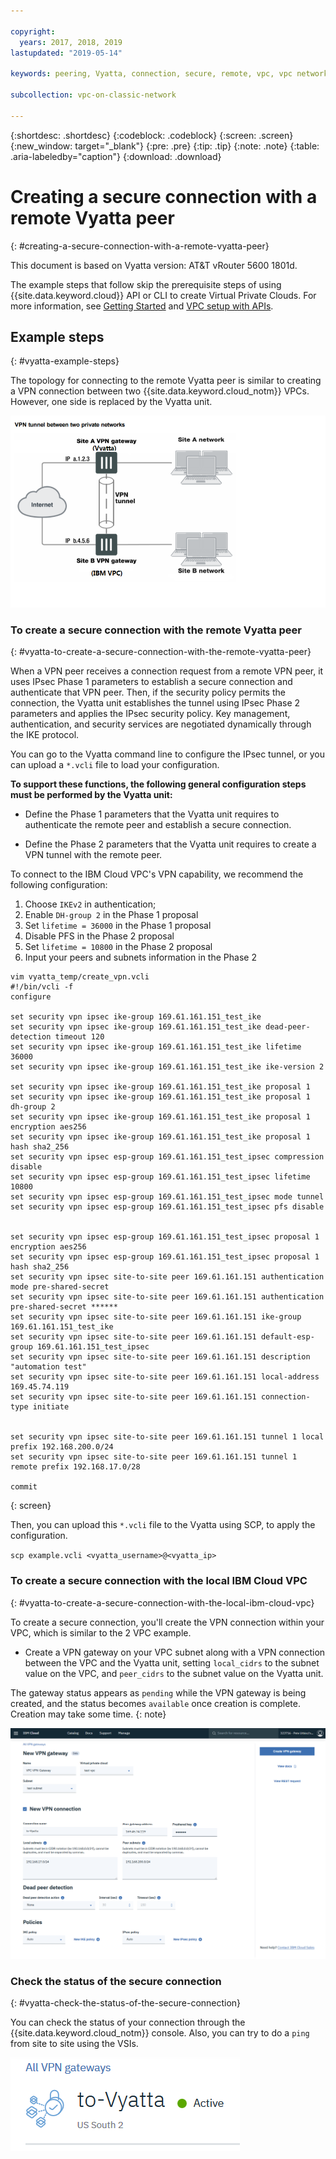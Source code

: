```yaml
---

copyright:
  years: 2017, 2018, 2019
lastupdated: "2019-05-14"

keywords: peering, Vyatta, connection, secure, remote, vpc, vpc network

subcollection: vpc-on-classic-network

---
```


{:shortdesc: .shortdesc}
{:codeblock: .codeblock}
{:screen: .screen}
{:new_window: target="_blank"}
{:pre: .pre}
{:tip: .tip}
{:note: .note}
{:table: .aria-labeledby="caption"}
{:download: .download}


# Creating a secure connection with a remote Vyatta peer
{: #creating-a-secure-connection-with-a-remote-vyatta-peer}

This document is based on Vyatta version: AT&T vRouter 5600 1801d.

The example steps that follow skip the prerequisite steps of using {{site.data.keyword.cloud}} API or CLI to create Virtual Private Clouds. For more information, see [Getting Started](/docs/vpc-on-classic?topic=vpc-on-classic-getting-started) and [VPC setup with APIs](/docs/vpc-on-classic?topic=vpc-on-classic-creating-a-vpc-using-the-rest-apis).

## Example steps
{: #vyatta-example-steps}

The topology for connecting to the remote Vyatta peer is similar to creating a VPN connection between two {{site.data.keyword.cloud_notm}} VPCs. However, one side is replaced by the Vyatta unit.

![enter image description here](images/vpc-vpn-vy-figure.png)

### To create a secure connection with the remote Vyatta peer
{: #vyatta-to-create-a-secure-connection-with-the-remote-vyatta-peer}

When a VPN peer receives a connection request from a remote VPN peer, it uses IPsec Phase 1 parameters to establish a secure connection and authenticate that VPN peer. Then, if the security policy permits the connection, the Vyatta unit establishes the tunnel using IPsec Phase 2 parameters and applies the IPsec security policy. Key management, authentication, and security services are negotiated dynamically through the IKE protocol.

You can go to the Vyatta command line to configure the IPsec tunnel, or you can upload a `*.vcli` file to load your configuration.

**To support these functions, the following general configuration steps must be performed by the Vyatta unit:**

* Define the Phase 1 parameters that the Vyatta unit requires to authenticate the remote peer and establish a secure connection.

* Define the Phase 2 parameters that the Vyatta unit requires to create a VPN tunnel with the remote peer.

To connect to the IBM Cloud VPC's VPN capability, we recommend the following configuration:

1. Choose `IKEv2` in authentication;
2. Enable `DH-group 2` in the Phase 1 proposal
3. Set `lifetime = 36000` in the Phase 1 proposal
4. Disable PFS in the Phase 2 proposal
5. Set `lifetime = 10800` in the Phase 2 proposal
6. Input your peers and subnets information in the Phase 2

```
vim vyatta_temp/create_vpn.vcli
#!/bin/vcli -f
configure

set security vpn ipsec ike-group 169.61.161.151_test_ike
set security vpn ipsec ike-group 169.61.161.151_test_ike dead-peer-detection timeout 120
set security vpn ipsec ike-group 169.61.161.151_test_ike lifetime 36000
set security vpn ipsec ike-group 169.61.161.151_test_ike ike-version 2

set security vpn ipsec ike-group 169.61.161.151_test_ike proposal 1
set security vpn ipsec ike-group 169.61.161.151_test_ike proposal 1 dh-group 2
set security vpn ipsec ike-group 169.61.161.151_test_ike proposal 1 encryption aes256
set security vpn ipsec ike-group 169.61.161.151_test_ike proposal 1 hash sha2_256
set security vpn ipsec esp-group 169.61.161.151_test_ipsec compression disable
set security vpn ipsec esp-group 169.61.161.151_test_ipsec lifetime 10800
set security vpn ipsec esp-group 169.61.161.151_test_ipsec mode tunnel
set security vpn ipsec esp-group 169.61.161.151_test_ipsec pfs disable


set security vpn ipsec esp-group 169.61.161.151_test_ipsec proposal 1 encryption aes256
set security vpn ipsec esp-group 169.61.161.151_test_ipsec proposal 1 hash sha2_256
set security vpn ipsec site-to-site peer 169.61.161.151 authentication mode pre-shared-secret
set security vpn ipsec site-to-site peer 169.61.161.151 authentication pre-shared-secret ******
set security vpn ipsec site-to-site peer 169.61.161.151 ike-group 169.61.161.151_test_ike
set security vpn ipsec site-to-site peer 169.61.161.151 default-esp-group 169.61.161.151_test_ipsec
set security vpn ipsec site-to-site peer 169.61.161.151 description "automation test"
set security vpn ipsec site-to-site peer 169.61.161.151 local-address 169.45.74.119
set security vpn ipsec site-to-site peer 169.61.161.151 connection-type initiate


set security vpn ipsec site-to-site peer 169.61.161.151 tunnel 1 local prefix 192.168.200.0/24
set security vpn ipsec site-to-site peer 169.61.161.151 tunnel 1 remote prefix 192.168.17.0/28

commit
```
{: screen}

Then, you can upload this `*.vcli` file to the Vyatta using SCP, to apply the configuration.

`scp example.vcli <vyatta_username>@<vyatta_ip>`

### To create a secure connection with the local IBM Cloud VPC
{: #vyatta-to-create-a-secure-connection-with-the-local-ibm-cloud-vpc}

 To create a secure connection, you'll create the VPN connection within your VPC, which is similar to the 2 VPC example.

* Create a VPN gateway on your VPC subnet  along with a VPN connection between the VPC and the Vyatta unit, setting `local_cidrs` to the subnet value on the VPC, and `peer_cidrs` to the subnet value on the Vyatta unit.

The gateway status appears as `pending` while the VPN gateway is being created, and the status becomes `available` once creation is complete. Creation may take some time.
{: note}

![enter image description here](images/vpc-vpn-vy-connection.png)

### Check the status of the secure connection
{: #vyatta-check-the-status-of-the-secure-connection}

You can check the status of your connection through the {{site.data.keyword.cloud_notm}} console. Also, you can try to do a `ping` from site to site using the VSIs.

![enter image description here](images/vpc-vpn-vy-status.png)

